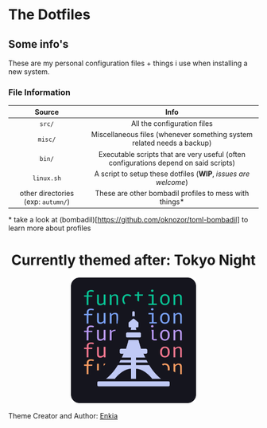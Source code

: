 # The Dotfiles
## Some info's
These are my personal configuration files + things i use when installing a new system.

### File Information

|               Source               |                             Info                             |
| :--------------------------------: | :----------------------------------------------------------: |
|               `src/`               |                 All the configuration files                  |
|              `misc/`               | Miscellaneous files (whenever something system related needs a backup) |
|               `bin/`               | Executable scripts that are very useful (often configurations depend on said scripts) |
|             `linux.sh`             | A script to setup these dotfiles (**WIP**, *issues are welcome*) |
| other directories (exp: `autumn/`) |        These are other bombadil profiles to mess with things\*          |

 \* take a look at (bombadil)[https://github.com/oknozor/toml-bombadil] to learn more about profiles


<div align="center">
    <h1>Currently themed after: Tokyo Night</h1>
    <p></p>
    <img src=./tokyonight/img/icon.png height=50% width=50%>
</div>

Theme Creator and Author: [Enkia](https://github.com/enkia)

